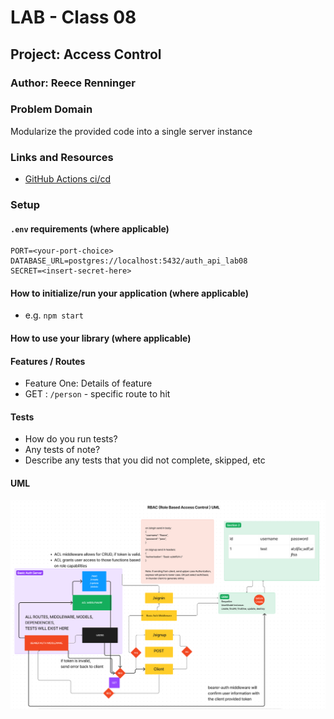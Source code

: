 # LAB - Class 08

## Project: Access Control

### Author: Reece Renninger

### Problem Domain

Modularize the provided code into a single server instance

### Links and Resources

- [GitHub Actions ci/cd](https://github.com/ReeceRenninger/auth-api)

### Setup

#### `.env` requirements (where applicable)

    PORT=<your-port-choice>
    DATABASE_URL=postgres://localhost:5432/auth_api_lab08
    SECRET=<insert-secret-here>

#### How to initialize/run your application (where applicable)

- e.g. `npm start`

#### How to use your library (where applicable)

#### Features / Routes

- Feature One: Details of feature
- GET : `/person` - specific route to hit

#### Tests

- How do you run tests?
- Any tests of note?
- Describe any tests that you did not complete, skipped, etc

#### UML

![Alt text](assets/RBAC-uml-lab08.png)